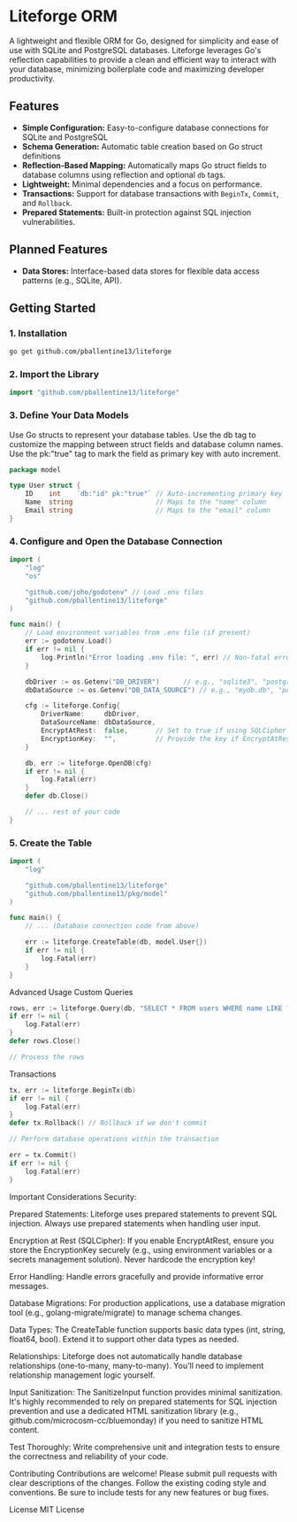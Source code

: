 # Liteforge ORM

A lightweight and flexible ORM for Go, designed for simplicity and ease of use with SQLite and PostgreSQL databases. Liteforge leverages Go's reflection capabilities to provide a clean and efficient way to interact with your database, minimizing boilerplate code and maximizing developer productivity.

## Features

*   **Simple Configuration:** Easy-to-configure database connections for SQLite and PostgreSQL
*   **Schema Generation:** Automatic table creation based on Go struct definitions
*   **Reflection-Based Mapping:** Automatically maps Go struct fields to database columns using reflection and optional `db` tags.
*   **Lightweight:** Minimal dependencies and a focus on performance.
*   **Transactions:** Support for database transactions with `BeginTx`, `Commit`, and `Rollback`.
*   **Prepared Statements:** Built-in protection against SQL injection vulnerabilities.

## Planned Features
*   **Data Stores:** Interface-based data stores for flexible data access patterns (e.g., SQLite, API).

## Getting Started

### 1. Installation

```bash
go get github.com/pballentine13/liteforge
```
### 2. Import the Library
```go
import "github.com/pballentine13/liteforge" 
```

### 3. Define Your Data Models
Use Go structs to represent your database tables. Use the db tag to customize the mapping between struct fields and database column names. Use the pk:"true" tag to mark the field as primary key with auto increment.
```go
package model

type User struct {
    ID    int    `db:"id" pk:"true"` // Auto-incrementing primary key
    Name  string                     // Maps to the "name" column
    Email string                     // Maps to the "email" column
}
```

### 4. Configure and Open the Database Connection
```go
import (
	"log"
	"os"

	"github.com/joho/godotenv" // Load .env files
	"github.com/pballentine13/liteforge"  
)

func main() {
	// Load environment variables from .env file (if present)
	err := godotenv.Load()
	if err != nil {
		log.Println("Error loading .env file: ", err) // Non-fatal error
	}

	dbDriver := os.Getenv("DB_DRIVER")      // e.g., "sqlite3", "postgres"
	dbDataSource := os.Getenv("DB_DATA_SOURCE") // e.g., "mydb.db", "postgres://..."

	cfg := liteforge.Config{
		DriverName:     dbDriver,
		DataSourceName: dbDataSource,
		EncryptAtRest:  false,       // Set to true if using SQLCipher
		EncryptionKey:  "",          // Provide the key if EncryptAtRest is true (DO NOT HARDCODE)
	}

	db, err := liteforge.OpenDB(cfg)
	if err != nil {
		log.Fatal(err)
	}
	defer db.Close()

	// ... rest of your code
}
```

### 5. Create the Table
```go
import (
	"log"

	"github.com/pballentine13/liteforge"  
    "github.com/pballentine13/pkg/model"
)

func main() {
	// ... (Database connection code from above)

	err := liteforge.CreateTable(db, model.User{})
	if err != nil {
		log.Fatal(err)
	}
}
```
Advanced Usage
Custom Queries
```go
rows, err := liteforge.Query(db, "SELECT * FROM users WHERE name LIKE ?", "%John%")
if err != nil {
    log.Fatal(err)
}
defer rows.Close()

// Process the rows
```

Transactions
```go
tx, err := liteforge.BeginTx(db)
if err != nil {
    log.Fatal(err)
}
defer tx.Rollback() // Rollback if we don't commit

// Perform database operations within the transaction

err = tx.Commit()
if err != nil {
    log.Fatal(err)
}
```

Important Considerations
Security:

Prepared Statements: Liteforge uses prepared statements to prevent SQL injection. Always use prepared statements when handling user input.

Encryption at Rest (SQLCipher): If you enable EncryptAtRest, ensure you store the EncryptionKey securely (e.g., using environment variables or a secrets management solution). Never hardcode the encryption key!

Error Handling: Handle errors gracefully and provide informative error messages.

Database Migrations: For production applications, use a database migration tool (e.g., golang-migrate/migrate) to manage schema changes.

Data Types: The CreateTable function supports basic data types (int, string, float64, bool). Extend it to support other data types as needed.

Relationships: Liteforge does not automatically handle database relationships (one-to-many, many-to-many). You'll need to implement relationship management logic yourself.

Input Sanitization: The SanitizeInput function provides minimal sanitization. It's highly recommended to rely on prepared statements for SQL injection prevention and use a dedicated HTML sanitization library (e.g., github.com/microcosm-cc/bluemonday) if you need to sanitize HTML content.

Test Thoroughly: Write comprehensive unit and integration tests to ensure the correctness and reliability of your code.

Contributing
Contributions are welcome! Please submit pull requests with clear descriptions of the changes. Follow the existing coding style and conventions. Be sure to include tests for any new features or bug fixes.

License
MIT License
